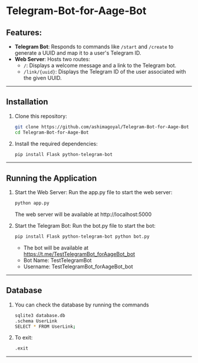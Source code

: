 # Telegram-Bot-for-Aage-Bot
## Features:
- **Telegram Bot**: Responds to commands like `/start` and `/create` to generate a UUID and map it to a user's Telegram ID.
- **Web Server**: Hosts two routes:
  - `/`: Displays a welcome message and a link to the Telegram bot.
  - `/link/{uuid}`: Displays the Telegram ID of the user associated with the given UUID.

---
## Installation

1. Clone this repository:
   ```bash
   git clone https://github.com/ashimagoyal/Telegram-Bot-for-Aage-Bot
   cd Telegram-Bot-for-Aage-Bot
2. Install the required dependencies:
    ```bash
    pip install Flask python-telegram-bot  
---
## Running the Application
1. Start the Web Server: Run the app.py file to start the web server:
   ```bash
   python app.py
   ```
   The web server will be available at http://localhost:5000

2. Start the Telegram Bot: Run the bot.py file to start the bot:
    ```bash
    pip install Flask python-telegram-bot python bot.py
    ```
    - The bot will be available at https://t.me/TestTelegramBot_forAageBot_bot
    - Bot Name: TestTelegramBot
    - Username: TestTelegramBot_forAageBot_bot
---
## Database
1. You can check the database by running the commands
    ```bash
    sqlite3 database.db
    .schema UserLink
    SELECT * FROM UserLink;
2. To exit:
    ```bash
    .exit
---